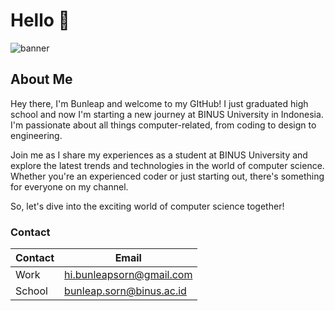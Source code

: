 # Hello 👋
![banner](https://i.imgur.com/390Hhvt.png)

## About Me
Hey there, I'm Bunleap and welcome to my GItHub! I just graduated high school and now I'm starting a new journey at BINUS University in Indonesia. I'm passionate about all things computer-related, from coding to design to engineering.

Join me as I share my experiences as a student at BINUS University and explore the latest trends and technologies in the world of computer science. Whether you're an experienced coder or just starting out, there's something for everyone on my channel.

So, let's dive into the exciting world of computer science together!

### Contact
| Contact | Email |
| --- | --- |
| Work | hi.bunleapsorn@gmail.com |
| School | bunleap.sorn@binus.ac.id |
